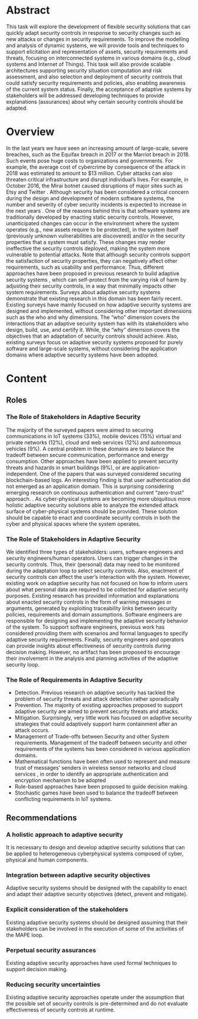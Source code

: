 

# Abstract
This task will explore the development of flexible security solutions that can quickly adapt security controls in response to security changes such as new attacks or changes in security requirements. To improve the modelling and  analysis  of  dynamic systems,  we will  provide  tools  and  techniques  to support  elicitation  and  representation  of assets, security requirements and threats, focusing on interconnected systems in various domains (e.g., cloud systems and Internet of Things). This task will also provide scalable architectures supporting security situation computation and risk assessment, and also selection and deployment of security controls that could satisfy security requirements and  policies,  also  enabling  awareness  of  the  current  system  status.  Finally,  the  acceptance  of  adaptive  systems  by stakeholders will be addressed developing techniques to provide explanations (assurances) about why certain security controls should be adapted.


# Overview
In the last years we have seen an increasing amount of large-scale, severe breaches, such as the Equifax
breach in 2017  or the Marriot breach in 2018. Such events pose huge costs to organizations and
governments. For example, the average cost of cybercrime by consequence of the attack in 2018 was
estimated to amount to $13 million. Cyber attacks can also threaten critical infrastructure and disrupt
individual’s lives. For example, in October 2016, the Mirai botnet caused disruptions of major sites such
as Etsy and Twitter . Although security has been considered a critical concern during the design and
development of modern software systems, the number and severity of cyber security incidents is expected
to increase in the next years .
One of the reasons behind this is that software systems are traditionally developed by enacting static security
controls. However, unanticipated changes can occur in the environment where the system operates (e.g.,
new assets require to be protected), in the system itself (previously unknown vulnerabilities are discovered)
and/or in the security properties
that a system must satisfy. These changes may render ineffective the security controls deployed, making the
system more vulnerable to potential attacks. Note that although security controls support the satisfaction of
security properties, they can negatively affect other requirements, such as usability and performance. Thus,
different approaches have been proposed in previous research to build adaptive security systems , which
can self-protect from the varying risk of harm by adjusting their security controls, in a way that minimally
impacts other system requirements.
Surveys about adaptive security systems demonstrate that existing research in this domain has
been fairly recent. Existing surveys have mainly focused on how adaptive security systems are designed and
implemented, without considering other important dimensions such as the who and why dimensions. The
“who” dimension covers the interactions that an adaptive security system has with its stakeholders who
design, build, use, and certify it. While, the “why” dimension covers the objectives that an adaptation of
security controls should achieve. Also, existing surveys focus on adaptive security systems proposed for
purely software and large-scale systems, without considering the application domains where adaptive
security systems have been adopted.
# Content
## Roles
### The Role of Stakeholders in Adaptive Security
The majority of the surveyed papers were aimed to securing communications in
IoT systems (33%), mobile devices (15%) virtual and private networks (12%), cloud and web services (12%)
and autonomous vehicles (9%). A central problem in these domains are to balance the tradeoff between secure communication, performance and energy consumption.
Other approaches have been applied to prevent security threats and hazards in smart buildings (9%), or are
application-independent. One of the papers that was surveyed considered securing blockchain-based logs.
An interesting finding is that user authentication did not emerged as an application domain. This is surprising
considering emerging research on continuous authentication and current “zero-trust” approach. . As cyber-physical systems are becoming more ubiquitous more holistic adaptive security solutions able to analyze the extended attack surface
of cyber-physical systems should be provided. These solution should be capable to enact and
coordinate security controls in both the cyber and physical spaces where the system operates.
### The Role of Stakeholders in Adaptive Security
We identified three types of stakeholders: users, software engineers and security engineers/human operators.
Users can trigger changes in the security controls. Thus, their (personal) data may need to be monitored
during the adaptation loop to select security controls. Also, enactment of security controls can affect the
user’s interaction with the system. However, existing work on adaptive security has not focused on how to
inform users about what personal data are required to be collected for adaptive security purposes. Existing
research has provided information and explanations about enacted security controls in the form of warning
messages or arguments, generated by exploiting traceability links between security policies,
requirements and domain assumptions. Software engineers are responsible for designing and implementing
the adaptive security behavior of the system. To support software engineers, previous work has considered
providing them with scenarios  and formal languages  to specify adaptive security requirements.
Finally, security engineers and operators can provide insights about effectiveness of security controls during
decision making. However, no artifact has been proposed to encourage their involvement in the analysis
and planning activities of the adaptive security loop.
### The Role of Requirements in Adaptive Security
* Detection. Previous research on adaptive security has tackled the problem of security threats and attack
detection rather sporadically
* Prevention. The majority of existing approaches proposed to support adaptive security are aimed to prevent
security threats and attacks. 
* Mitigation. Surprisingly, very little work has focused on adaptive security strategies that could
adaptively support harm containment after an attack occurs.
* Management of Trade-offs between Security and other System requirements. Management of the
tradeoff between security and other requirements of the systems has been considered in various application
domains.
* Mathematical functions have been often used to represent and measure trust of messages’ senders in
wireless sensor networks and cloud services , in order to identify an appropriate
authentication and encryption mechanism to be adopted
* Rule-based approaches have been proposed to guide decision making.
* Stochastic games have been used to balance the tradeoff between conflicting requirements in IoT systems.

## Recommendations
### A holistic approach to adaptive security
It is necessary to design and develop adaptive security solutions that can be applied to heterogeneous cyberphysical systems composed of cyber, physical and human components.
### Integration between adaptive security objectives
Adaptive security systems should be designed with the capability to enact and adapt their adaptive security
objectives (detect, prevent and mitigate). 
### Explicit consideration of the stakeholders
Existing adaptive security systems should be designed assuming that their stakeholders can be involved in
the execution of some of the activities of the MAPE loop.
### Perpetual security assurances
Existing adaptive security approaches have used formal techniques to support decision making.
### Reducing security uncertainties
Existing adaptive security approaches operate under the assumption that the possible set of security controls
is pre-determined and do not evaluate effectiveness of security controls at runtime.
